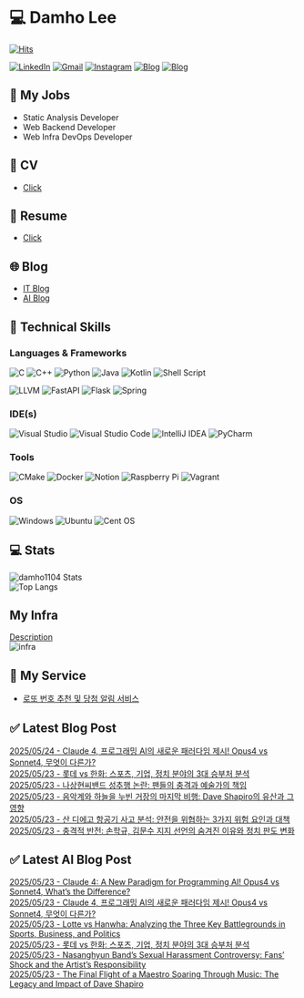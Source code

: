 
# 💻 Damho Lee

[![Hits](https://hits.seeyoufarm.com/api/count/incr/badge.svg?url=https%3A%2F%2Fgithub.com%2Fdamho1104&count_bg=%233D9CC8&title_bg=%23555555&icon=&icon_color=%23E7E7E7&title=hits&edge_flat=false)](https://hits.seeyoufarm.com)  

[![LinkedIn](https://img.shields.io/badge/Linkedin-%230077B5.svg?style=flat&logo=linkedin&logoColor=white)](https://www.linkedin.com/in/damho1104/)
[![Gmail](https://img.shields.io/badge/Gmail-D14836?style=flat&logo=gmail&logoColor=white)](mailto:damho1104@gmail.com)
[![Instagram](https://img.shields.io/badge/Instargram-%23E4405F.svg?style=flat&logo=Instagram&logoColor=white)](https://www.instagram.com/damho1104/)
[![Blog](https://img.shields.io/badge/Blog-%23000000.svg?style=flat&logo=Tistory&logoColor=white)](https://dmomo.co.kr/)
[![Blog](https://img.shields.io/badge/Blog-%23000000.svg?style=flat&logo=WordPress&logoColor=white)](https://blog.ai.dmomo.co.kr/)

## 📃 My Jobs
- Static Analysis Developer
- Web Backend Developer
- Web Infra DevOps Developer

## 📰 CV
- [Click](https://resume.dmomo.net/damho.lee/resume)  

## 📘 Resume
- [Click](https://damho1104.notion.site/8af3191b9815406d95708d9a0cea5a9e)  

## 🌐 Blog
- [IT Blog](https://dmomo.co.kr/)
- [AI Blog](https://blog.ai.dmomo.co.kr/)

## 💪 Technical Skills
### Languages & Frameworks
![C](https://img.shields.io/badge/c-%2300599C.svg?style=flat&logo=c&logoColor=white)
![C++](https://img.shields.io/badge/c++-%2300599C.svg?style=flat&logo=c%2B%2B&logoColor=white)
![Python](https://img.shields.io/badge/Python-3776AB.svg?&style=flat&logo=Python&logoColor=white)
![Java](https://img.shields.io/badge/java-%23ED8B00.svg?style=flat&logo=openjdk&logoColor=white)
![Kotlin](https://img.shields.io/badge/Kotlin-%237F52FF.svg?style=flat&logo=Kotlin&logoColor=white)
![Shell Script](https://img.shields.io/badge/Shell_script-%23121011.svg?style=flat&logo=gnu-bash&logoColor=white)  
  
![LLVM](https://img.shields.io/badge/LLVM/Clang-000B1D.svg?&style=flat&logo=LLVM&logoColor=white)
![FastAPI](https://img.shields.io/badge/FastAPI-005571?style=flat&logo=fastapi)
![Flask](https://img.shields.io/badge/Flask-%23000.svg?style=flat&logo=flask&logoColor=white)
![Spring](https://img.shields.io/badge/Springboot-%236DB33F.svg?style=flat&logo=spring&logoColor=white)
  
  
### IDE(s)
![Visual Studio](https://img.shields.io/badge/Visual%20Studio-5C2D91.svg?style=flat&logo=visual-studio&logoColor=white) 
![Visual Studio Code](https://img.shields.io/badge/Visual%20Studio%20Code-0078d7.svg?style=flat&logo=visual-studio-code&logoColor=white)
![IntelliJ IDEA](https://img.shields.io/badge/IntelliJIDEA-000000.svg?style=flat&logo=intellij-idea&logoColor=white) 
![PyCharm](https://img.shields.io/badge/PyCharm-143?style=flat&logo=pycharm&logoColor=black&color=black&labelColor=green) 


### Tools
![CMake](https://img.shields.io/badge/CMake-%23008FBA.svg?style=flat&logo=cmake&logoColor=white)
![Docker](https://img.shields.io/badge/docker-%230db7ed.svg?style=flat&logo=docker&logoColor=white)
![Notion](https://img.shields.io/badge/Notion-%23000000.svg?style=flat&logo=notion&logoColor=white)
![Raspberry Pi](https://img.shields.io/badge/-RaspberryPi-C51A4A?style=flat&logo=Raspberry-Pi)
![Vagrant](https://img.shields.io/badge/Vagrant-%231563FF.svg?style=flat&logo=vagrant&logoColor=white)


### OS
![Windows](https://img.shields.io/badge/Windows-0078D6?style=flat&logo=windows&logoColor=white)
![Ubuntu](https://img.shields.io/badge/Ubuntu-E95420?style=flat&logo=ubuntu&logoColor=white)
![Cent OS](https://img.shields.io/badge/Cent%20OS-002260?style=flat&logo=centos&logoColor=F0F0F0)


## :computer: Stats
![damho1104 Stats](https://github-readme-stats.vercel.app/api?username=damho1104&hide=issues&show_icons=true&theme=dark)  
![Top Langs](https://github-readme-stats.vercel.app/api/top-langs/?username=damho1104&layout=compact&theme=dark)


## My Infra
[Description](https://dmomo.co.kr/444)  
![infra](https://nextcloud.dmomo.net/apps/files_sharing/publicpreview/EtWDB9RaEXyf4FT?file=/&fileId=142416&x=6016&y=3384&a=true&etag=eee0bc0c4308201c786211582fdbc678)  





## 📣 My Service
- [로또 번호 추천 및 당첨 알림 서비스](https://lotto.dmomo.co.kr/)  


## ✅ Latest Blog Post

[2025/05/24 - Claude 4, 프로그래밍 AI의 새로운 패러다임 제시! Opus4 vs Sonnet4, 무엇이 다른가?](http://dmomo.co.kr/471) <br/>
[2025/05/23 - 롯데 vs 한화: 스포츠, 기업, 정치 분야의 3대 승부처 분석](http://dmomo.co.kr/470) <br/>
[2025/05/23 - 나상현씨밴드 성추행 논란: 팬들의 충격과 예술가의 책임](http://dmomo.co.kr/469) <br/>
[2025/05/23 - 음악계와 하늘을 누빈 거장의 마지막 비행: Dave Shapiro의 유산과 그 영향](http://dmomo.co.kr/468) <br/>
[2025/05/23 - 산 디에고 항공기 사고 분석: 안전을 위협하는 3가지 위험 요인과 대책](http://dmomo.co.kr/467) <br/>
[2025/05/23 - 충격적 반전: 손학규, 김문수 지지 선언의 숨겨진 이유와 정치 판도 변화](http://dmomo.co.kr/466) <br/>

## ✅ Latest AI Blog Post
[2025/05/23 - Claude 4: A New Paradigm for Programming AI! Opus4 vs Sonnet4, What’s the Difference?](https://blog.ai.dmomo.co.kr/tech/2519) <br/>
[2025/05/23 - Claude 4, 프로그래밍 AI의 새로운 패러다임 제시! Opus4 vs Sonnet4, 무엇이 다른가?](https://blog.ai.dmomo.co.kr/tech/2517) <br/>
[2025/05/23 - Lotte vs Hanwha: Analyzing the Three Key Battlegrounds in Sports, Business, and Politics](https://blog.ai.dmomo.co.kr/trend/2514) <br/>
[2025/05/23 - 롯데 vs 한화: 스포츠, 기업, 정치 분야의 3대 승부처 분석](https://blog.ai.dmomo.co.kr/trend/2512) <br/>
[2025/05/23 - Nasanghyun Band’s Sexual Harassment Controversy: Fans’ Shock and the Artist’s Responsibility](https://blog.ai.dmomo.co.kr/trend/2509) <br/>
[2025/05/23 - The Final Flight of a Maestro Soaring Through Music: The Legacy and Impact of Dave Shapiro](https://blog.ai.dmomo.co.kr/trend/2507) <br/>

